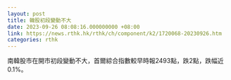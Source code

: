 ```yaml
---
layout: post
title: 韓股初段變動不大
date: 2023-09-26 08:08:16.000000000 +08:00
link: https://news.rthk.hk/rthk/ch/component/k2/1720068-20230926.htm
categories: rthk
---
```


南韓股市在開市初段變動不大，首爾綜合指數較早時報2493點，跌2點，跌幅近0.1%。
